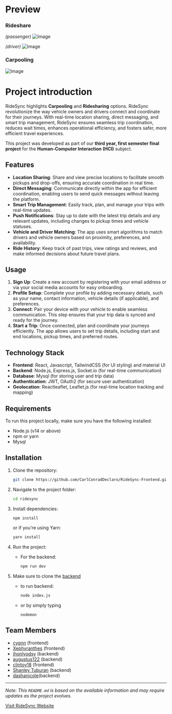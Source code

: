 # Preview 


### Rideshare
*(passenger)*
![Image](https://github.com/user-attachments/assets/d488f554-9347-4c44-b193-b2a0419e1d30)

*(driver)*
![Image](https://github.com/user-attachments/assets/3d0bc1ef-d6d0-4d6c-8f47-27867cbf3e4e)


### Carpooling
![Image](https://github.com/user-attachments/assets/07ac1bf1-e9a1-440a-a09c-e05445f53042)



 
 # Project introduction
 
RideSync highlights **Carpooling** and **Ridesharing** options. RideSync revolutionize the way vehicle owners and drivers connect and coordinate for their journeys. With real-time location sharing, direct messaging, and smart trip management, RideSync ensures seamless trip coordination, reduces wait times, enhances operational efficiency, and fosters safer, more efficient travel experiences. 



This project was developed as part of our  **third year, first semester final project** for the **Human-Computer Interaction (HCI)** subject.


## Features

- **Location Sharing**: Share and view precise locations to facilitate smooth pickups and drop-offs, ensuring accurate coordination in real time.
- **Direct Messaging**: Communicate directly within the app for efficient coordination, enabling users to send quick messages without leaving the platform.
- **Smart Trip Management**: Easily track, plan, and manage your trips with real-time updates.
- **Push Notifications**: Stay up to date with the latest trip details and any relevant updates, including changes to pickup times and vehicle statuses.
- **Vehicle and Driver Matching**: The app uses smart algorithms to match drivers and vehicle owners based on proximity, preferences, and availability.
- **Ride History**: Keep track of past trips, view ratings and reviews, and make informed decisions about future travel plans.

## Usage

1. **Sign Up**: Create a new account by registering with your email address or via your social media accounts for easy onboarding.
2. **Profile Setup**: Complete your profile by adding necessary details, such as your name, contact information, vehicle details (if applicable), and preferences.
3. **Connect**: Pair your device with your vehicle to enable seamless communication. This step ensures that your trip data is synced and ready for the journey.
4. **Start a Trip**: Once connected, plan and coordinate your journeys efficiently. The app allows users to set trip details, including start and end locations, pickup times, and preferred routes.

## Technology Stack

- **Frontend**: React, Javascript, TailwindCSS (for UI styling) and material UI
- **Backend**: Node.js, Express.js, Socket.io (for real-time communication)
- **Database**: Mysql (for storing user and trip data)
- **Authentication**: JWT, OAuth2 (for secure user authentication)
- **Geolocation**: Reactleaflet, Leaflet.js (for real-time location tracking and mapping)

## Requirements

To run this project locally, make sure you have the following installed:

- Node.js (v14 or above)
- npm or yarn
- Mysql

## Installation

1. Clone the repository:
    ```bash
    git clone https://github.com/CarlConradDeclaro/RideSync-Frontend.git
    ```
2. Navigate to the project folder:
    ```bash
    cd ridesync
    ```
3. Install dependencies:
    ```bash
    npm install
    ```
    or if you're using Yarn:
    ```bash
    yarn install
    ```
 
4. Run the project:
    - For the backend:
        ```bash
        npm run dev
        ```
5. Make sure to clone the [backend](https://github.com/CarlConradDeclaro/ridesync-backend)
    - to run backend:
        ```bash
        node index.js
        ```
    - or by simply typing
        ```
        nodemon
        ```



## Team Members

- [cygnn](https://github.com/cygnn) (frontend)
- [Xephyranthes](https://github.com/vforvier) (frontend)
- [jhonlyodsy](https://github.com/jhonlyodsy) (backend)
- [augustus122](https://github.com/augustus122) (backend)
- [clintoy18](https://github.com/clintoy18) (frontend)
- [Shanley Tuburan](https://github.com/shanleymae) (backend)
- [dashanicole](https://github.com/dashanicole)(backend)
 


---


*Note: This `README.md` is based on the available information and may require updates as the project evolves.*



[Visit RideSync Website](https://ridesync.netlify.app/)
